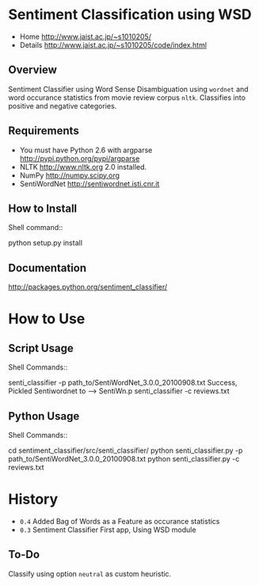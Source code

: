 Sentiment Classification using WSD
==================================

- Home http://www.jaist.ac.jp/~s1010205/
- Details http://www.jaist.ac.jp/~s1010205/code/index.html

Overview
--------

Sentiment Classifier using Word Sense Disambiguation using ``wordnet`` and word occurance
statistics from movie review corpus ``nltk``. Classifies into positive and negative categories.

Requirements
------------

- You must have Python 2.6 with argparse http://pypi.python.org/pypi/argparse
- NLTK http://www.nltk.org  2.0 installed. 
- NumPy http://numpy.scipy.org
- SentiWordNet http://sentiwordnet.isti.cnr.it

How to Install
--------------
Shell command::

  python setup.py install

Documentation
-------------
http://packages.python.org/sentiment_classifier/
  

How to Use
==========
Script Usage
------------
Shell Commands::

  senti_classifier -p path_to/SentiWordNet_3.0.0_20100908.txt 
  Success, Pickled Sentiwordnet to -->  SentiWn.p
  senti_classifier -c reviews.txt

Python Usage
------------
Shell Commands::

  cd sentiment_classifier/src/senti_classifier/
  python senti_classifier.py -p path_to/SentiWordNet_3.0.0_20100908.txt
  python senti_classifier.py -c reviews.txt


History
=======

- ``0.4`` Added Bag of Words as a Feature as occurance statistics
- ``0.3`` Sentiment Classifier First app, Using WSD module

To-Do
-----

Classify using option ``neutral`` as custom heuristic.
